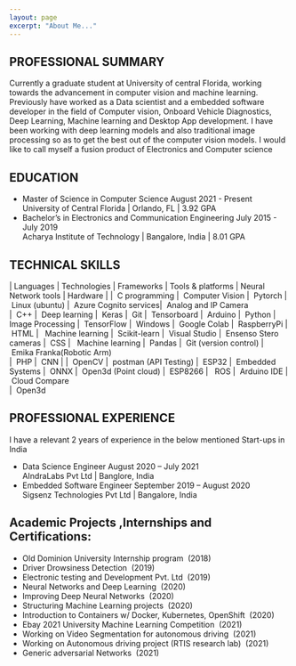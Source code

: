 ```yaml
---
layout: page
excerpt: "About Me..."
---
```


<!-- ## “By far, the greatest danger of Artificial Intelligence is that people conclude too early that they understand it.”  -- Eliezer Yudkowsky -->

## PROFESSIONAL SUMMARY

Currently a graduate student at University of central Florida, working towards the advancement in computer vision and machine learning. Previously have worked as a Data scientist and a embedded software developer in the field of Computer vision, Onboard Vehicle Diagnostics, Deep Learning, Machine learning and Desktop App development. I have been working with deep learning models and also traditional image processing so as to get the best out of the computer vision models. I would like to call myself a fusion product of Electronics and Computer science

## EDUCATION

- Master of Science in Computer Science 	August 2021 - Present<br/>
        University of Central Florida | Orlando, FL | 3.92 GPA<br/>
- Bachelor’s in Electronics and Communication Engineering	July 2015 -  July 2019<br/>
        Acharya Institute of Technology | Bangalore, India | 8.01 GPA<br/>
 
## TECHNICAL SKILLS
| Languages           | Technologies               | Frameworks         |  Tools & platforms          | Neural Network tools        | Hardware |
| &nbsp;C programming | &nbsp;Computer Vision      | &nbsp;Pytorch      | &nbsp;Linux (ubuntu)        | &nbsp;Azure Cognito services| &nbsp;Analog and IP Camera  
| &nbsp;C++           | &nbsp;Deep learning        | &nbsp;Keras        | &nbsp;Git                   | &nbsp;Tensorboard           | &nbsp;Arduino 
| &nbsp;Python        | &nbsp; Image Processing    | &nbsp;TensorFlow   | &nbsp;Windows               | &nbsp;Google Colab          | &nbsp;RaspberryPi 
| &nbsp;HTML          | &nbsp; Machine learning    | &nbsp;Scikit-learn | &nbsp;Visual Studio                                       | &nbsp;Ensenso Stero cameras
| &nbsp;CSS           | &nbsp; Machine learning    | &nbsp;Pandas       | &nbsp;Git (version control)                               | &nbsp;Emika Franka(Robotic Arm)   
| &nbsp;PHP           | &nbsp;CNN |                | &nbsp;OpenCV       | &nbsp;postman (API Testing)                               | &nbsp;ESP32
                      | &nbsp;Embedded Systems     | &nbsp;ONNX         | &nbsp;Open3d (Point cloud)                                | &nbsp;ESP8266
                      | &nbsp; ROS                                      | &nbsp;Arduino IDE
                                                                        | &nbsp;Cloud Compare  
                                                                        | &nbsp;Open3d   
                                                                           
                        
## PROFESSIONAL EXPERIENCE                                                  

I have a relevant 2 years of experience in the below mentioned Start-ups in India<br/>
- Data Science Engineer 	 August 2020 – July 2021<br/>
AIndraLabs Pvt Ltd | Banglore, India <br/>
- Embedded Software Engineer 	September 2019 – August 2020<br/>
Sigsenz Technologies Pvt Ltd | Bangalore, India<br/>


## Academic Projects ,Internships and Certifications:

- Old Dominion University Internship program &nbsp;(2018)
- Driver Drowsiness Detection  &nbsp;(2019)
- Electronic testing and Development Pvt. Ltd  &nbsp;(2019)
- Neural Networks and Deep Learning  &nbsp;(2020)
- Improving Deep Neural Networks  &nbsp;(2020)
- Structuring Machine Learning projects  &nbsp;(2020)
- Introduction to Containers w/ Docker, Kubernetes, OpenShift  &nbsp;(2020)
- Ebay 2021 University Machine Learning Competition  &nbsp;(2021)
- Working on Video Segmentation for autonomous driving  &nbsp;(2021)
- Working on Autonomous driving project (RTIS research lab) &nbsp;(2021)
- Generic adversarial Networks &nbsp;(2021)


